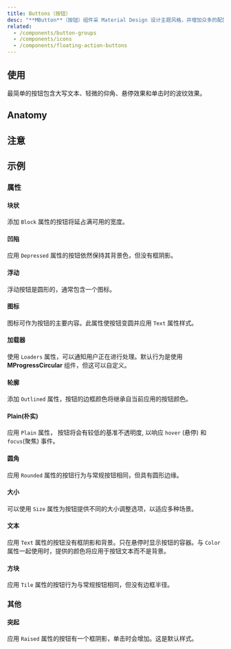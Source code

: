 ```yaml
---
title: Buttons（按钮）
desc: "**MButton**（按钮）组件采 Material Design 设计主题风格，并增加众多的配置选项替换了标准的 html 按钮。 任何颜色助手类都可以用来改变背景或文字颜色。"
related:
  - /components/button-groups
  - /components/icons
  - /components/floating-action-buttons
---
```


## 使用

最简单的按钮包含大写文本、轻微的仰角、悬停效果和单击时的波纹效果。

<buttons-usage></buttons-usage>

## Anatomy

## 注意

<masa-alerts type="warning" content="当使用 `Dark` 属性时，**MButton** 是唯一一种拥有不同行为的组件。 通常来说，组件使用 `Dark` 属性来表示他们将有深色背景，文本也需要是白色的。 虽然这对
**MButton** 也是起作用的，但由于禁用状态与白色背景容易造成混淆，建议仅在按钮为彩色背景时使用此属性。"></masa-alerts>

## 示例

### 属性

#### 块状

添加 `Block` 属性的按钮将延占满可用的宽度。

<masa-example file="Examples.components.buttons.Block"></masa-example>

#### 凹陷

应用 `Depressed` 属性的按钮依然保持其背景色，但没有框阴影。

<masa-example file="Examples.components.buttons.Depressed"></masa-example>

#### 浮动

浮动按钮是圆形的，通常包含一个图标。

<masa-example file="Examples.components.buttons.Floating"></masa-example>

#### 图标

图标可作为按钮的主要内容。此属性使按钮变圆并应用 `Text` 属性样式。

<masa-example file="Examples.components.buttons.Icon"></masa-example>

#### 加载器

使用 `Loaders` 属性，可以通知用户正在进行处理。默认行为是使用 **MProgressCircular** 组件，但这可以自定义。

<masa-example file="Examples.components.buttons.Loaders"></masa-example>

#### 轮廓

添加 `Outlined` 属性，按钮的边框颜色将继承自当前应用的按钮颜色。

<masa-example file="Examples.components.buttons.Outlined"></masa-example>

#### Plain(朴实)

应用 `Plain` 属性， 按钮将会有较低的基准不透明度, 以响应 `hover` (悬停) 和 `focus`(聚焦) 事件。

<masa-example file="Examples.components.buttons.Plain"></masa-example>

#### 圆角

应用 `Rounded` 属性的按钮行为与常规按钮相同，但具有圆形边缘。

<masa-example file="Examples.components.buttons.Rounded"></masa-example>

#### 大小

可以使用 `Size` 属性为按钮提供不同的大小调整选项，以适应多种场景。

<masa-example file="Examples.components.buttons.Size"></masa-example>

#### 文本

应用 `Text` 属性的按钮没有框阴影和背景。只在悬停时显示按钮的容器。与 `Color` 属性一起使用时，提供的颜色将应用于按钮文本而不是背景。

<masa-example file="Examples.components.buttons.Text"></masa-example>

#### 方块

应用 `Tile` 属性的按钮行为与常规按钮相同，但没有边框半径。

<masa-example file="Examples.components.buttons.Tile"></masa-example>

### 其他

#### 突起

应用 `Raised` 属性的按钮有一个框阴影，单击时会增加。这是默认样式。

<masa-example file="Examples.components.buttons.Raised"></masa-example>